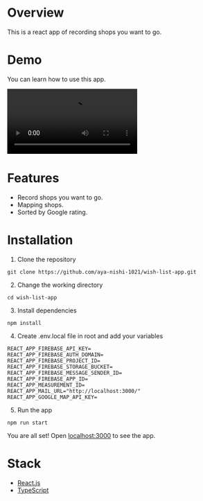 # Overview

This is a react app of recording shops you want to go.

# Demo

You can learn how to use this app.

![Demo](https://user-images.githubusercontent.com/37161238/162149795-6313928c-51b8-48f5-bf66-b399443c33c7.mov)

# Features

- Record shops you want to go.
- Mapping shops.
- Sorted by Google rating.

# Installation

1. Clone the repository

`git clone https://github.com/aya-nishi-1021/wish-list-app.git`

2. Change the working directory

`cd wish-list-app`

3. Install dependencies

`npm install`

4. Create .env.local file in root and add your variables

```
REACT_APP_FIREBASE_API_KEY=
REACT_APP_FIREBASE_AUTH_DOMAIN=
REACT_APP_FIREBASE_PROJECT_ID=
REACT_APP_FIREBASE_STORAGE_BUCKET=
REACT_APP_FIREBASE_MESSAGE_SENDER_ID=
REACT_APP_FIREBASE_APP_ID=
REACT_APP_MEASUREMENT_ID=
REACT_APP_MAIL_URL="http://localhost:3000/"
REACT_APP_GOOGLE_MAP_API_KEY=
```

5. Run the app

`npm run start`

You are all set! Open [localhost:3000](http://localhost:3000/) to see the app.

# Stack

- [React.js](https://reactjs.org/)
- [TypeScript](https://www.typescriptlang.org/)
